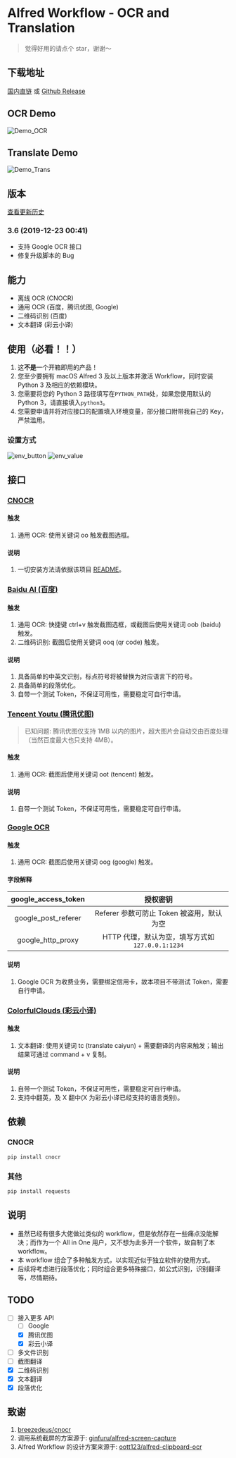 # Alfred Workflow - OCR and Translation

> 觉得好用的请点个 star，谢谢～

## 下载地址

[国内直链](http://bz.cndzq.com/ltr970503/3_software/2_tool/Capture%20then%20OCR.zip) 或 [Github Release](https://github.com/Chandler-Lu/alfred-ocr/releases)

## OCR Demo

![Demo_OCR](http://img.yeslu.cn/alfred/demo_ocr.gif)

## Translate Demo

![Demo_Trans](http://img.yeslu.cn/alfred/demo_trans.gif)

## 版本

[查看更新历史](https://github.com/Chandler-Lu/alfred-ocr/wiki/Update-History)

### 3.6 (2019-12-23 00:41)

- 支持 Google OCR 接口
- 修复升级脚本的 Bug

## 能力

- 离线 OCR (CNOCR)
- 通用 OCR (百度，腾讯优图, Google)
- 二维码识别 (百度)
- 文本翻译 (彩云小译)

## 使用（必看！！）

1. 这**不是**一个开箱即用的产品！
2. 您至少要拥有 macOS Alfred 3 及以上版本并激活 Workflow，同时安装 Python 3 及相应的依赖模块。
3. 您需要将您的 Python 3 路径填写在`PYTHON_PATH`处，如果您使用默认的 Python 3，请直接填入`python3`。
4. 您需要申请并将对应接口的配置填入环境变量，部分接口附带我自己的 Key，严禁滥用。

### 设置方式

![env_button](http://img.yeslu.cn/alfred/env_button.png)
![env_value](http://img.yeslu.cn/alfred/env_value.png)

## 接口

### [CNOCR](https://github.com/breezedeus/cnocr)

#### 触发

1. 通用 OCR: 使用关键词 oo 触发截图选框。

#### 说明

1. 一切安装方法请依据该项目 [README](https://github.com/breezedeus/cnocr/blob/master/README.md)。

### [Baidu AI (百度)](https://ai.baidu.com/tech/ocr)

#### 触发

1. 通用 OCR: 快捷键 ctrl+v 触发截图选框，或截图后使用关键词 oob (baidu) 触发。
2. 二维码识别: 截图后使用关键词 ooq (qr code) 触发。

#### 说明

1. 具备简单的中英文识别，标点符号将被替换为对应语言下的符号。
2. 具备简单的段落优化。
3. 自带一个测试 Token，不保证可用性，需要稳定可自行申请。

### [Tencent Youtu (腾讯优图)](https://ai.qq.com/product/ocr.shtml#common)

> 已知问题: 腾讯优图仅支持 1MB 以内的图片，超大图片会自动交由百度处理（当然百度最大也只支持 4MB）。

#### 触发

1. 通用 OCR: 截图后使用关键词 oot (tencent) 触发。

#### 说明

1. 自带一个测试 Token，不保证可用性，需要稳定可自行申请。

### [Google OCR](https://cloud.google.com/vision/docs/ocr)

#### 触发

1. 通用 OCR: 截图后使用关键词 oog (google) 触发。

#### 字段解释

| google_access_token |                     授权密钥                     |
| :-----------------: | :----------------------------------------------: |
| google_post_referer |    Referer 参数可防止 Token 被盗用，默认为空     |
|  google_http_proxy  | HTTP 代理，默认为空，填写方式如 `127.0.0.1:1234` |

#### 说明

1. Google OCR 为收费业务，需要绑定信用卡，故本项目不带测试 Token，需要自行申请。

### [ColorfulClouds (彩云小译)](https://fanyi.caiyunapp.com/#/api)

#### 触发

1. 文本翻译: 使用关键词 tc (translate caiyun) + 需要翻译的内容来触发；输出结果可通过 command + v 复制。

#### 说明

1. 自带一个测试 Token，不保证可用性，需要稳定可自行申请。
2. 支持中翻英，及 X 翻中(X 为彩云小译已经支持的语言类别)。

## 依赖

### CNOCR

```python
pip install cnocr
```

### 其他

```python
pip install requests
```

## 说明

- 虽然已经有很多大佬做过类似的 workflow，但是依然存在一些痛点没能解决；而作为一个 All in One 用户，又不想为此多开一个软件，故自制了本 workflow。
- 本 workflow 组合了多种触发方式，以实现近似于独立软件的使用方式。
- 后续将考虑进行段落优化；同时组合更多特殊接口，如公式识别，识别翻译等，尽情期待。

## TODO

- [ ] 接入更多 API
  - [ ] Google
  - [x] 腾讯优图
  - [x] 彩云小译
- [ ] 多文件识别
- [ ] 截图翻译
- [x] 二维码识别
- [x] 文本翻译
- [x] 段落优化

## 致谢

1. [breezedeus/cnocr](https://github.com/breezedeus/cnocr)
2. 调用系统截屏的方案源于: [ginfuru/alfred-screen-capture](https://github.com/ginfuru/alfred-screen-capture)
3. Alfred Workflow 的设计方案来源于: [oott123/alfred-clipboard-ocr](https://github.com/oott123/alfred-clipboard-ocr)
